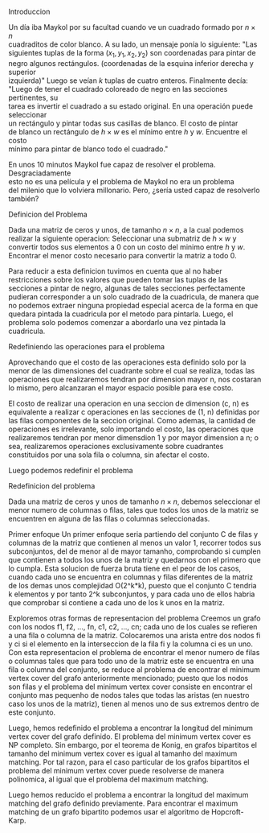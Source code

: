 Introduccion

Un día iba Maykol por su facultad cuando ve un cuadrado formado por $n \times n$  
cuadraditos de color blanco. A su lado, un mensaje ponía lo siguiente: "Las  
siguientes tuplas de la forma $(x_1, y_1, x_2, y_2)$ son coordenadas para pintar de  
negro algunos rectángulos. (coordenadas de la esquina inferior derecha y superior  
izquierda)" Luego se veían $k$ tuplas de cuatro enteros. Finalmente decía:  
"Luego de tener el cuadrado coloreado de negro en las secciones pertinentes, su  
tarea es invertir el cuadrado a su estado original. En una operación puede seleccionar  
un rectángulo y pintar todas sus casillas de blanco. El costo de pintar  
de blanco un rectángulo de $h \times w$ es el mínimo entre $h$ y $w$. Encuentre el costo  
mínimo para pintar de blanco todo el cuadrado."

En unos 10 minutos Maykol fue capaz de resolver el problema. Desgraciadamente  
esto no es una película y el problema de Maykol no era un problema  
del milenio que lo volviera millonario. Pero, ¿sería usted capaz de resolverlo  
también?

Definicion del Problema

Dada una matriz de ceros y unos, de tamanho $n \times n$, a la cual podemos realizar la siguiente operacion: Seleccionar una submatriz de $h \times w$ y convertir todos sus elementos a 0 con un costo del minimo entre $h$ y $w$. Encontrar el menor costo necesario para convertir la matriz a todo 0.

Para reducir a esta definicion tuvimos en cuenta que al no haber restricciones sobre los valores que pueden tomar las tuplas de las secciones a pintar de negro, algunas de tales secciones perfectamente pudieran corresponder a un solo cuadrado de la cuadricula, de manera que no podemos extraer ninguna propiedad especial acerca de la forma en que quedara pintada la cuadricula por el metodo para pintarla. Luego, el problema solo podemos comenzar a abordarlo una vez pintada la cuadricula.

Redefiniendo las operaciones para el problema

Aprovechando que el costo de las operaciones esta definido solo por la menor de las dimensiones del cuadrante sobre el cual se realiza, todas las operaciones que realizaremos tendran por dimension mayor n, nos costaran lo mismo, pero alcanzaran el mayor espacio posible para ese costo.

El costo de realizar una operacion en una seccion de dimension (c, n) es equivalente a realizar c operaciones en las secciones de (1, n) definidas por las filas componentes de la seccion original.
Como ademas, la cantidad de operaciones es irrelevante, solo importando el costo, las operaciones que realizaremos tendran por menor dimensdion 1 y por mayor dimension a n; o sea, realizaremos operaciones exclusivamente sobre cuadrantes constituidos por una sola fila o columna, sin afectar el costo.

Luego podemos redefinir el problema

Redefinicion del problema

Dada una matriz de ceros y unos de tamanho $n \times n$, debemos seleccionar el menor numero de columnas o filas, tales que todos los unos de la matriz se encuentren en alguna de las filas o columnas seleccionadas.

Primer enfoque
Un primer enfoque seria partiendo del conjunto C de filas y columnas de la matriz que contienen al menos un valor 1, recorrer todos sus subconjuntos, del de menor al de mayor tamanho, comprobando si cumplen que contienen a todos los unos de la matriz y quedarnos con el primero que lo cumpla. Esta solucion de fuerza bruta tiene en el peor de los casos, cuando cada uno se encuentra en columnas y filas diferentes de la matriz de los demas unos complejidad O(2^k\*k), puesto que el conjunto C tendria k elementos y por tanto 2^k subconjuntos, y para cada uno de ellos habria que comprobar si contiene a cada uno de los k unos en la matriz.

Exploremos otras formas de representacion del problema
Creemos un grafo con los nodos f1, f2, ..., fn, c1, c2, ..., cn; cada uno de los cuales se refieren a una fila o columna de la matriz. Colocaremos una arista entre dos nodos fi y ci si el elemento en la interseccion de la fila fi y la columna ci es un uno. Con esta representacion el problema de encontrar el menor numero de filas o columnas tales que para todo uno de la matriz este se encuentra en una fila o columna del conjunto, se reduce al problema de encontrar el minimum vertex cover del grafo anteriormente mencionado; puesto que los nodos son filas y el problema del minimum vertex cover consiste en encontrar el conjunto mas pequenho de nodos tales que todas las aristas (en nuestro caso los unos de la matriz), tienen al menos uno de sus extremos dentro de este conjunto.

Luego, hemos redefinido el problema a encontrar la longitud del minimum vertex cover del grafo definido. El problema del minimum vertex cover es NP completo. Sin embargo, por el teorema de Konig, en grafos bipartitos el tamanho del minimum vertex cover es igual al tamanho del maximum matching. Por tal razon, para el caso particular de los grafos bipartitos el problema del minimum vertex cover puede resolverse de manera polinomica, al igual que el problema del maximum matching.

Luego hemos reducido el problema a encontrar la longitud del maximum matching del grafo definido previamente.
Para encontrar el maximum matching de un grafo bipartito podemos usar el algoritmo de Hopcroft-Karp.

